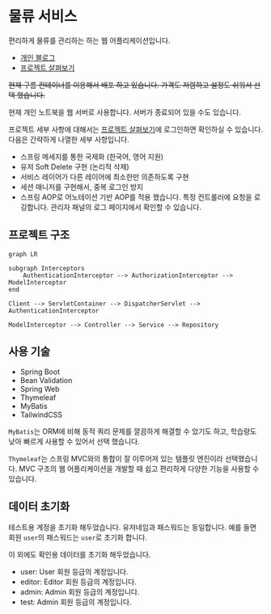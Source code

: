 # 물류 서비스

편리하게 물류를 관리하는 하는 웹 어플리케이션입니다.

- [개인 블로그](https://devjay.blog)
- [프로젝트 살펴보기](http://logistics.devjay.blog)

~~현재 구름 컨테이너를 이용해서 배포 하고 있습니다. 가격도 저렴하고 설정도 쉬워서 선택 했습니다.~~

현재 개인 노트북을 웹 서버로 사용합니다. 서버가 종료되어 있을 수도 있습니다.

프로젝트 세부 사항에 대해서는 [프로젝트 살펴보기](https://devjay-logistics.run.goorm.io)에 로그인하면 확인하실 수 있습니다. 다음은 간략하게 나열한 세부 사항입니다.

- 스프링 메세지를 통한 국제화 (한국어, 영어 지원)
- 유저 Soft Delete 구현 (논리적 삭제)
- 서비스 레이어가 다른 레이어에 최소한만 의존하도록 구현
- 세션 매니저를 구현해서, 중복 로그인 방지
- 스프링 AOP로 어노테이션 기반 AOP를 적용 했습니다. 특정 컨트롤러에 요청을 로깅합니다. 관리자 패널의 로그 페이지에서 확인할 수 있습니다.

## 프로젝트 구조

```mermaid
graph LR

subgraph Interceptors
	AuthenticationInterceptor --> AuthorizationInterceptor --> ModelInterceptor
end

Client --> ServletContainer --> DispatcherServlet --> AuthenticationInterceptor

ModelInterceptor --> Controller --> Service --> Repository
```

## 사용 기술

- Spring Boot
- Bean Validation
- Spring Web
- Thymeleaf
- MyBatis
- TailwindCSS

`MyBatis`는 ORM에 비해 동적 쿼리 문제를 깔끔하게 해결할 수 았기도 하고, 학습량도 낮아 빠르게 사용할 수 있어서 선택 했습니다.

`Thymeleaf`는 스프링 MVC와의 통합이 잘 이루어져 있는 템플릿 엔진이라 선택했습니다. MVC 구조의 웹 어플리케이션을 개발할 때 쉽고 편리하게 다양한 기능을 사용할 수 있습니다.

## 데이터 초기화

테스트용 계정을 초기화 해두었습니다. 유저네임과 패스워드는 동일합니다. 예를 들면 회원 `user`의 패스워드는 `user`로 초기화 합니다.

이 외에도 확인용 데이터를 초기화 해두었습니다.

- user: User 회원 등급의 계정입니다.
- editor: Editor 회원 등급의 계정입니다.
- admin: Admin 회원 등급의 계정입니다.
- test: Admin 회원 등급의 계정입니다.
